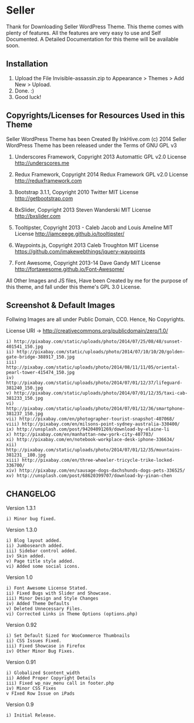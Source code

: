 Seller
==================

Thank for Downloading Seller WordPress Theme. This theme comes with plenty of features. All the features are very easy to use and Self Documented. A Detailed Documentation for this theme will be available soon.

Installation
---------------

1. Upload the File Invisible-assassin.zip to Appearance > Themes > Add New > Upload.
2. Done. :)
3. Good luck!



Copyrights/Licenses for Resources Used in this Theme
----------------------------------------------------

Seller WordPress Theme has been Created By InkHive.com (c) 2014
Seller WordPress Theme has been released under the Terms of GNU GPL v3

1. Underscores Framework, Copyright 2013 Automattic
	GPL v2.0 License
	http://underscores.me
	
2. Redux Framework, Copyright 2014 Redux Framework
	GPL v2.0 License
	http://reduxframework.com
		
3. Bootstrap 3.1.1, Copyright 2010 Twitter
	MIT License
	http://getbootstrap.com
	
4. BxSlider, Copyright 2013 Steven Wanderski 
	MIT License
	http://bxslider.com
	
5. Tooltipster, Copyright 2013 - Caleb Jacob and Louis Ameline
	MIT License
	http://iamceege.github.io/tooltipster/
	
6. Waypoints.js, Copyright 2013 Caleb Troughton
	MIT License
	https://github.com/imakewebthings/jquery-waypoints	
	
7. Font Awesome, Copyright 2013-14 Dave Gandy
	MIT License
   http://fortawesome.github.io/Font-Awesome/
		
	
All Other Images and JS files, Have been Created by me for the purpose of this theme, and fall under this theme's GPL 3.0 License. 

Screenshot & Default Images
---------------------------

Follwing Images are all under Public Domain, CC0. Hence, No Copyrights.

License URI -> http://creativecommons.org/publicdomain/zero/1.0/

	i) http://pixabay.com/static/uploads/photo/2014/07/25/08/48/sunset-401541_150.jpg
	ii) http://pixabay.com/static/uploads/photo/2014/07/10/10/20/golden-gate-bridge-388917_150.jpg
	iii) http://pixabay.com/static/uploads/photo/2014/08/11/11/05/oriental-pearl-tower-415474_150.jpg
	iv) http://pixabay.com/static/uploads/photo/2014/07/01/12/37/lifeguard-381240_150.jpg
	v) http://pixabay.com/static/uploads/photo/2014/07/01/12/35/taxi-cab-381233_150.jpg
	vi) http://pixabay.com/static/uploads/photo/2014/07/01/12/36/smartphone-381237_150.jpg
	vii) http://pixabay.com/en/photographer-tourist-snapshot-407068/
	viii) http://pixabay.com/en/milsons-point-sydney-australia-330400/
	ix) http://unsplash.com/post/94204091269/download-by-elaine-li
	x) http://pixabay.com/en/manhattan-new-york-city-407703/
	xi) http://pixabay.com/en/notebook-workplace-desk-iphone-336634/
	xii) http://pixabay.com/static/uploads/photo/2014/07/01/12/35/mountains-381231__180.jpg
	xiii) http://pixabay.com/en/three-wheeler-tricycle-trike-locked-336700/
	xiv) http://pixabay.com/en/sausage-dogs-dachshunds-dogs-pets-336525/
	xv) http://unsplash.com/post/68620399707/download-by-yinan-chen 

CHANGELOG
---------
Version 1.3.1
    
    i) Minor bug fixed.

Version 1.3.0

    i) Blog layout added.
    ii) Jumbosearch added.
    iii) Sidebar control added.
    iv) Skin added.
    v) Page title style added.
    vi) Added some social icons.

Version 1.0

	i) Font Awesome License Stated.
	ii) Fixed Bugs with Slider and Showcase.
	iii) Minor Design and Style Changes
	iv) Added Theme Defaults
	v) Deleted Unnecessary Files.
	vi) Corrected Links in Theme Options (options.php)

Version 0.92

	i) Set Default Sized for WooCommerce Thumbnails
	ii) CSS Issues Fixed.
	iii) Fixed Showcase in Firefox
	iv) Other Minor Bug Fixes.

Version 0.91

	i) Globalized $content_width
	ii) Added Proper Copyright Details
	iii) Fixed wp_nav_menu call in footer.php
	iv) Minor CSS Fixes
	v FIxed Row Issue on iPads

Version 0.9

	i) Initial Release.